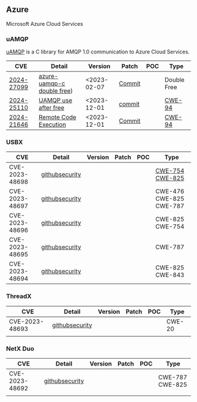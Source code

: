 ## Azure 

Microsoft Azure Cloud Services


### uAMQP

[uAMQP](https://github.com/Azure/azure-uamqp-c) is a C library for AMQP 1.0 communication to Azure Cloud Services.

| CVE                                                          | Detail                                                       | Version     | Patch                                                        | POC  | Type                                                     |
| ------------------------------------------------------------ | ------------------------------------------------------------ | ----------- | ------------------------------------------------------------ | ---- | -------------------------------------------------------- |
| [2024-27099](https://cve.mitre.org/cgi-bin/cvename.cgi?name=CVE-2024-27099) | [azure-uamqp-c double free](https://github.com/Azure/azure-uamqp-c/security/advisories/GHSA-6rh4-fj44-v4jj)) | <2023-02-07 | [Commit](https://github.com/espressif/esp-idf/commit/d98d1e) |      | Double Free                                              |
| [2024-25110](https://www.cve.org/CVERecord?id=CVE-2024-25110) | [UAMQP use after free](https://github.com/Azure/azure-uamqp-c/security/advisories/GHSA-c646-4whf-r67v) | <2023-12-01 | [commit](https://github.com/Azure/azure-uamqp-c/commit/30865c9ccedaa32ddb036e87a8ebb52c3f18f695) |      | [CWE-94](https://cwe.mitre.org/data/definitions/94.html) |
| [2024-21646]()                                               | [Remote Code Execution](https://github.com/Azure/azure-uamqp-c/security/advisories/GHSA-j29m-p99g-7hpv) | <2023-12-01 | [Commit](https://github.com/Azure/azure-uamqp-c/commit/12ddb3a31a5a97f55b06fa5d74c59a1d84ad78fe) |      | [CWE-94](https://cwe.mitre.org/data/definitions/94.html) |

### USBX

| CVE            | Detail                                                       | Version | Patch | POC  | Type                                                         |
| -------------- | ------------------------------------------------------------ | ------- | ----- | ---- | ------------------------------------------------------------ |
| CVE-2023-48698 | [githubsecurity](https://github.com/eclipse-threadx/usbx/security/advisories/GHSA-grhp-f66q-x857) |         |       |      | [CWE-754](https://github.com/advisories?query=cwe%3A754) [CWE-825](https://github.com/advisories?query=cwe%3A825) |
| CVE-2023-48697 | [githubsecurity](https://github.com/eclipse-threadx/usbx/security/advisories/GHSA-p2p9-wp2q-wjv4) |         |       |      | CWE-476 CWE-825 CWE-787                                      |
| CVE-2023-48696 | [githubsecurity](https://github.com/eclipse-threadx/usbx/security/advisories/GHSA-h733-98hq-f884) |         |       |      | CWE-825 CWE-754                                              |
| CVE-2023-48695 | [githubsecurity](https://github.com/eclipse-threadx/usbx/security/advisories/GHSA-mwj9-rpph-v8wc) |         |       |      | CWE-787                                                      |
| CVE-2023-48694 | [githubsecurity](https://github.com/eclipse-threadx/usbx/security/advisories/GHSA-qjw8-7w86-44qj) |         |       |      | CWE-825 CWE-843                                              |

### ThreadX 

| CVE            | Detail                                                       | Version | Patch | POC  | Type   |
| -------------- | ------------------------------------------------------------ | ------- | ----- | ---- | ------ |
| CVE-2023-48693 | [githubsecurity](https://github.com/eclipse-threadx/threadx/security/advisories/GHSA-p7w6-62rq-vrf9) |         |       |      | CWE-20 |
|                |                                                              |         |       |      |        |

### NetX Duo

| CVE            | Detail                                                       | Version | Patch | POC  | Type            |
| -------------- | ------------------------------------------------------------ | ------- | ----- | ---- | --------------- |
| CVE-2023-48692 | [githubsecurity](https://github.com/eclipse-threadx/netxduo/security/advisories/GHSA-m2rx-243p-9w64) |         |       |      | CWE-787 CWE-825 |
|                |                                                              |         |       |      |                 |

